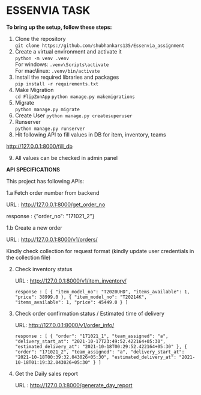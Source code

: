 # ESSENVIA TASK


**To bring up the setup, follow these steps:**   
1. Clone the repository   
`git clone https://github.com/shubhankars135/Essenvia_assignment`   
2. Create a virtual environment and activate it        
`python -m venv .venv`   
For windows: `.venv\Scripts\activate`    
For mac\linux: `.venv/bin/activate`   
3. Install the required libraries and packages   
`pip install -r requirements.txt` 
4. Make Migration    
`cd FlipZonApp`
`python manage.py makemigrations`   
5. Migrate    
`python manage.py migrate`  
6. Create User
`python manage.py createsuperuser`
8. Runserver    
`python manage.py runserver`
8. Hit following API to fill values in DB for item, inventory, teams

http://127.0.0.1:8000/fill_db

9. All values can be checked in admin panel



**API SPECIFICATIONS**

This project has following APIs:

1.a Fetch order number from backend

   URL : http://127.0.0.1:8000/get_order_no
   
   response : {"order_no": "171021_2"}
   
1.b Create a new order

   URL : http://127.0.0.1:8000/v1/orders/
   
   Kindly check collection for request format (kindly update user credentials in the collection file)
  
2. Check inventory status

   URL : http://127.0.0.1:8000/v1/item_inventory/
   
   `response : [
      {
          "item_model_no": "T2020UHD",
          "items_available": 1,
          "price": 38999.0
      },
      {
          "item_model_no": "T20214K",
          "items_available": 1,
          "price": 45449.0
      }
    ]`
3. Check order confirmation status / Estimated time of delivery

   URL: http://127.0.0.1:8000/v1/order_info/
   
   `response : [
        {
            "order": "171021_1",
            "team_assigned": "a",
            "delivery_start_at": "2021-10-17T23:49:52.422164+05:30",
            "estimated_delivery_at": "2021-10-18T00:29:52.422164+05:30"
        },
        {
            "order": "171021_2",
            "team_assigned": "a",
            "delivery_start_at": "2021-10-18T00:39:32.043026+05:30",
            "estimated_delivery_at": "2021-10-18T01:19:32.043026+05:30"
        }
    ]`

4. Get the Daily sales report 

   URL : http://127.0.0.1:8000/generate_day_report

